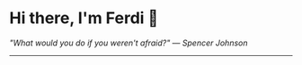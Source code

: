 <h1>Hi there, I'm Ferdi 👋</h1>

<p><em>
  "What would you do if you weren't afraid?" — Spencer Johnson
</em></p>

---

